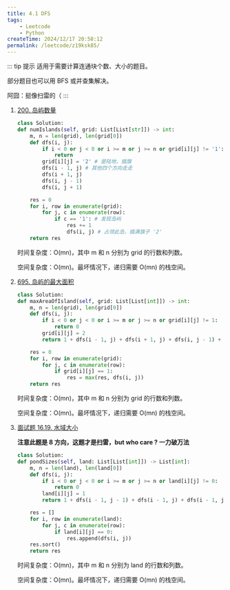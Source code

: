 ```yaml
---
title: 4.1 DFS
tags:
    - Leetcode
    - Python
createTime: 2024/12/17 20:58:12
permalink: /leetcode/z19ksk85/
---
```


::: tip 提示
适用于需要计算连通块个数、大小的题目。

部分题目也可以用 BFS 或并查集解决。

阿囧：挺像扫雷的（
:::

1. [200. 岛屿数量](https://leetcode.cn/problems/number-of-islands/description/)

    ```py
    class Solution:
    def numIslands(self, grid: List[List[str]]) -> int:
        m, n = len(grid), len(grid[0])
        def dfs(i, j):
            if i < 0 or j < 0 or i >= m or j >= n or grid[i][j] != '1': # 地图外面或者非陆地就返回
                return
            grid[i][j] = '2' # 是陆地，插旗
            dfs(i - 1, j) # 其他四个方向走走
            dfs(i + 1, j)
            dfs(i, j - 1)
            dfs(i, j + 1)

        res = 0
        for i, row in enumerate(grid):
            for j, c in enumerate(row):
                if c == '1': # 发现岛屿
                    res += 1
                    dfs(i, j) # 占领此岛，插满旗子 '2'
        return res
    ```

    时间复杂度：O(mn)，其中 m 和 n 分别为 grid 的行数和列数。

    空间复杂度：O(mn)。最坏情况下，递归需要 O(mn) 的栈空间。

2. [695. 岛屿的最大面积](https://leetcode.cn/problems/max-area-of-island/)

    ```py
    class Solution:
    def maxAreaOfIsland(self, grid: List[List[int]]) -> int:
        m, n = len(grid), len(grid[0])
        def dfs(i, j):
            if i < 0 or j < 0 or i >= m or j >= n or grid[i][j] != 1:
                return 0
            grid[i][j] = 2
            return 1 + dfs(i - 1, j) + dfs(i + 1, j) + dfs(i, j - 1) + dfs(i, j + 1)

        res = 0
        for i, row in enumerate(grid):
            for j, c in enumerate(row):
                if grid[i][j] == 1:
                    res = max(res, dfs(i, j))
        return res
    ```

    时间复杂度：O(mn)，其中 m 和 n 分别为 grid 的行数和列数。

    空间复杂度：O(mn)。最坏情况下，递归需要 O(mn) 的栈空间。

3. [面试题 16.19. 水域大小](https://leetcode.cn/problems/pond-sizes-lcci/description/)

    **注意此题是 8 方向，这题才是扫雷，but who care ? 一力破万法**

    ```py
    class Solution:
    def pondSizes(self, land: List[List[int]]) -> List[int]:
        m, n = len(land), len(land[0])
        def dfs(i, j):
            if i < 0 or j < 0 or i >= m or j >= n or land[i][j] != 0:
                return 0
            land[i][j] = 1
            return 1 + dfs(i - 1, j - 1) + dfs(i - 1, j) + dfs(i - 1, j + 1) + dfs(i, j - 1) + dfs(i, j + 1) + dfs(i + 1, j - 1) + dfs(i + 1, j) + dfs(i + 1, j + 1)

        res = []
        for i, row in enumerate(land):
            for j, c in enumerate(row):
                if land[i][j] == 0:
                    res.append(dfs(i, j))
        res.sort()
        return res
    ```

    时间复杂度：O(mn)，其中 m 和 n 分别为 land 的行数和列数。

    空间复杂度：O(mn)。最坏情况下，递归需要 O(mn) 的栈空间。